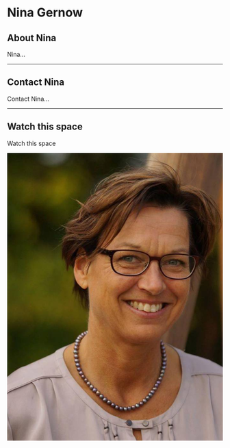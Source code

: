 # Nina Gernow

## About Nina

Nina...

---

## Contact Nina

Contact Nina...

---

## Watch this space

Watch this space


![Nina Gernow](images/Nina-Gernow-photo01.jpg)

